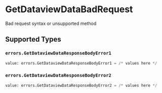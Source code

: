 # GetDataviewDataBadRequest

Bad request syntax or unsupported method


## Supported Types

### `errors.GetDataviewDataResponseBodyError1`

```python
value: errors.GetDataviewDataResponseBodyError1 = /* values here */
```

### `errors.GetDataviewDataResponseBodyError2`

```python
value: errors.GetDataviewDataResponseBodyError2 = /* values here */
```

